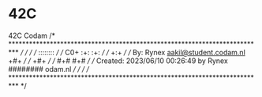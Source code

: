 # 42C
42C Codam
/* ************************************************************************** */
/*                                                                            */
/*                                                        ::::::::            */
/*   C0+                                                :+:    :+:            */
/*                                                     +:+                    */
/*   By: Rynex <aakil@student.codam.nl>               +#+                     */
/*                                                   +#+                      */
/*                                                 #+#    #+#                 */
/*   Created: 2023/06/10 00:26:49 by Rynex         ########   odam.nl         */
/*                                                                            */
/* ************************************************************************** */
